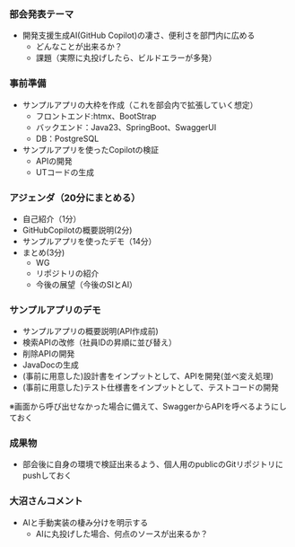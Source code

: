 ### 部会発表テーマ
- 開発支援生成AI(GitHub Copilot)の凄さ、便利さを部門内に広める
    - どんなことが出来るか？
    - 課題（実際に丸投げしたら、ビルドエラーが多発）

### 事前準備
- サンプルアプリの大枠を作成（これを部会内で拡張していく想定）
     - フロントエンド:htmx、BootStrap
     - バックエンド：Java23、SpringBoot、SwaggerUI
     - DB：PostgreSQL
- サンプルアプリを使ったCopilotの検証
    - APIの開発
    - UTコードの生成

### アジェンダ（20分にまとめる）
- 自己紹介（1分）
- GitHubCopilotの概要説明(2分)
- サンプルアプリを使ったデモ（14分）
- まとめ(3分)
  - WG
  - リポジトリの紹介
  - 今後の展望（今後のSIとAI）

### サンプルアプリのデモ
- サンプルアプリの概要説明(API作成前)
- 検索APIの改修（社員IDの昇順に並び替え）
- 削除APIの開発
- JavaDocの生成
- (事前に用意した)設計書をインプットとして、APIを開発(並べ変え処理)
- (事前に用意した)テスト仕様書をインプットとして、テストコードの開発

※画面から呼び出せなかった場合に備えて、SwaggerからAPIを呼べるようにしておく

### 成果物
- 部会後に自身の環境で検証出来るよう、個人用のpublicのGitリポジトリにpushしておく

### 大沼さんコメント
- AIと手動実装の棲み分けを明示する
  - AIに丸投げした場合、何点のソースが出来るか？